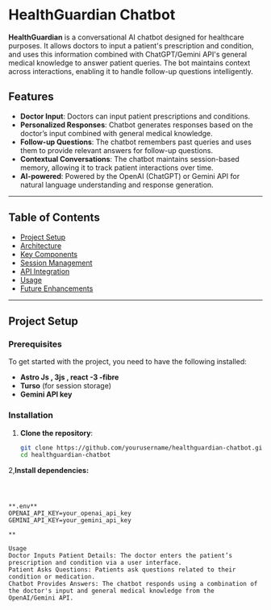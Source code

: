 # HealthGuardian Chatbot

**HealthGuardian** is a conversational AI chatbot designed for healthcare purposes. It allows doctors to input a patient's prescription and condition, and uses this information combined with ChatGPT/Gemini API's general medical knowledge to answer patient queries. The bot maintains context across interactions, enabling it to handle follow-up questions intelligently.

## Features
- **Doctor Input**: Doctors can input patient prescriptions and conditions.
- **Personalized Responses**: Chatbot generates responses based on the doctor’s input combined with general medical knowledge.
- **Follow-up Questions**: The chatbot remembers past queries and uses them to provide relevant answers for follow-up questions.
- **Contextual Conversations**: The chatbot maintains session-based memory, allowing it to track patient interactions over time.
- **AI-powered**: Powered by the OpenAI (ChatGPT) or Gemini API for natural language understanding and response generation.

---

## Table of Contents

- [Project Setup](#project-setup)
- [Architecture](#architecture)
- [Key Components](#key-components)
- [Session Management](#session-management)
- [API Integration](#api-integration)
- [Usage](#usage)
- [Future Enhancements](#future-enhancements)

---

## Project Setup

### Prerequisites

To get started with the project, you need to have the following installed:
- **Astro Js , 3js , react -3 -fibre** 
- **Turso**  (for session storage)
-  **Gemini API key**

### Installation

1. **Clone the repository**:
   ```bash
   git clone https://github.com/yourusername/healthguardian-chatbot.git
   cd healthguardian-chatbot
2,**Install dependencies:**
```npm install



**.env**
OPENAI_API_KEY=your_openai_api_key
GEMINI_API_KEY=your_gemini_api_key

**

Usage
Doctor Inputs Patient Details: The doctor enters the patient’s prescription and condition via a user interface.
Patient Asks Questions: Patients ask questions related to their condition or medication.
Chatbot Provides Answers: The chatbot responds using a combination of the doctor's input and general medical knowledge from the OpenAI/Gemini API.

